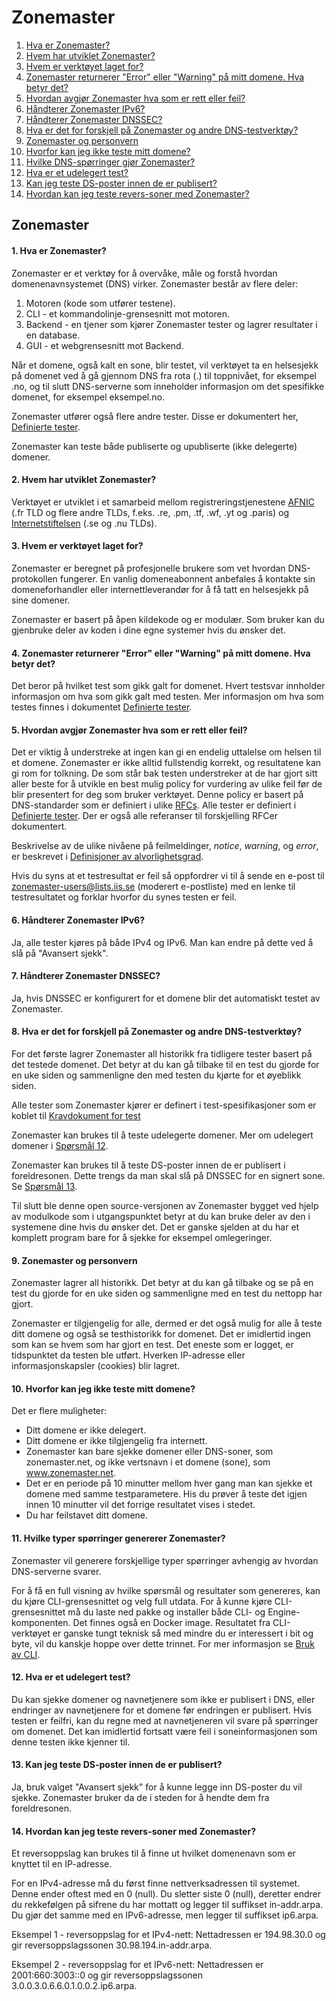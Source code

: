 Zonemaster
==========

1. [Hva er Zonemaster?](#q1)
2. [Hvem har utviklet Zonemaster?](#q2)
3. [Hvem er verktøyet laget for?](#q3)
4. [Zonemaster returnerer "Error" eller "Warning" på mitt domene. Hva betyr det?](#q4)
5. [Hvordan avgjør Zonemaster hva som er rett eller feil?](#q5)
6. [Håndterer Zonemaster IPv6?](#q6)
7. [Håndterer Zonemaster DNSSEC?](#q7)
8. [Hva er det for forskjell på Zonemaster og andre DNS-testverktøy?](#q8)
9. [Zonemaster og personvern](#q9)
10. [Hvorfor kan jeg ikke teste mitt domene?](#q10)
11. [Hvilke DNS-spørringer gjør Zonemaster?](#q11)
12. [Hva er et udelegert test?](#q12)
13. [Kan jeg teste DS-poster innen de er publisert?](#q13)
14. [Hvordan kan jeg teste revers-soner med Zonemaster?](#q14)

Zonemaster
----------

<a name="q1"></a>
#### 1. Hva er Zonemaster?
Zonemaster er et verktøy for å overvåke, måle og forstå hvordan domenenavnsystemet (DNS) virker. Zonemaster består av flere deler:

  1. Motoren (kode som utfører testene).
  2. CLI - et kommandolinje-grensesnitt mot motoren.
  3. Backend - en tjener som kjører Zonemaster tester og lagrer resultater i en database.
  4. GUI - et webgrensesnitt mot Backend.

Når et domene, også kalt en sone, blir testet, vil verktøyet ta en helsesjekk på domenet ved å gå gjennom DNS fra rota (.) til toppnivået, for eksempel .no, og til slutt DNS-serverne som inneholder informasjon om det spesifikke domenet, for eksempel eksempel.no.

Zonemaster utfører også flere andre tester. Disse er dokumentert her, [Definierte tester].

Zonemaster kan teste både publiserte og upubliserte (ikke delegerte) domener.

<a name="q2"></a>
#### 2. Hvem har utviklet Zonemaster?
Verktøyet er utviklet i et samarbeid mellom registreringstjenestene
[AFNIC] (.fr TLD og flere andre TLDs, f.eks. .re, .pm, .tf, .wf, .yt og .paris) og
[Internetstiftelsen] (.se og .nu TLDs).

<a name="q3"></a>
#### 3. Hvem er verktøyet laget for?
Zonemaster er beregnet på profesjonelle brukere som vet hvordan DNS-protokollen fungerer. En vanlig domeneabonnent anbefales å kontakte sin domeneforhandler eller internettleverandør for å få tatt en helsesjekk på sine domener.

Zonemaster er basert på åpen kildekode og er modulær. Som bruker kan du gjenbruke deler av koden i dine egne systemer hvis du ønsker det.

<a name="q4"></a>
#### 4. Zonemaster returnerer "Error" eller "Warning" på mitt domene. Hva betyr det?
Det beror på hvilket test som gikk galt for domenet.
Hvert testsvar innholder informasjon om hva som gikk galt med testen.
Mer informasjon om hva som testes finnes i dokumentet [Definierte tester].

<a name="q5"></a>
#### 5. Hvordan avgjør Zonemaster hva som er rett eller feil?
Det er viktig å understreke at ingen kan gi en endelig uttalelse om helsen til et domene. Zonemaster er ikke alltid fullstendig korrekt, og resultatene kan gi rom for tolkning. De som står bak testen understreker at de har gjort sitt aller beste for å utvikle en best mulig policy for vurdering av ulike feil før de blir presentert for deg som bruker verktøyet. Denne policy er basert på DNS-standarder som er definiert i ulike [RFCs].
Alle tester er definiert i [Definierte tester]. Der er også alle referanser til forskjelling RFCer dokumentert.

Beskrivelse av de ulike nivåene på feilmeldinger, *notice*, *warning*, og *error*, er beskrevet i [Definisjoner av alvorlighetsgrad].

Hvis du syns at et testresultat er feil så oppfordrer vi til å sende en e-post til [zonemaster-users@lists.iis.se] (moderert e-postliste) med en lenke til testresultatet og forklar hvorfor du synes testen er feil.

<a name="q6"></a>
#### 6. Håndterer Zonemaster IPv6?
Ja, alle tester kjøres på både IPv4 og IPv6. Man kan endre på dette ved å slå på "Avansert sjekk".

<a name="q7"></a>
#### 7. Håndterer Zonemaster DNSSEC?
Ja, hvis DNSSEC er konfigurert for et domene blir det automatiskt testet av Zonemaster.

<a name="q8"></a>
#### 8. Hva er det for forskjell på Zonemaster og andre DNS-testverktøy?
For det første lagrer Zonemaster all historikk fra tidligere tester basert på det testede domenet. Det betyr at du kan gå tilbake til en test du gjorde for en uke siden og sammenligne den med testen du kjørte for et øyeblikk siden.

Alle tester som Zonemaster kjører er definert i test-spesifikasjoner som
er koblet til [Kravdokument for test](https://github.com/zonemaster/zonemaster/blob/master/docs/requirements/TestRequirements.md)

Zonemaster kan brukes til å teste udelegerte domener. Mer om udelegert
domener i [Spørsmål 12](#q12).

Zonemaster kan brukes til å teste DS-poster innen de er publisert i foreldresonen. Dette trengs da man skal slå på DNSSEC for en signert sone. Se [Spørsmål 13](#q13).

Til slutt ble denne open source-versjonen av Zonemaster bygget ved hjelp av modulkode som i utgangspunktet betyr at du kan bruke deler av den i systemene dine hvis du ønsker det. Det er ganske sjelden at du har et komplett program bare for å sjekke for eksempel omlegeringer.

<a name="q9"></a>
#### 9. Zonemaster og personvern
Zonemaster lagrer all historikk. Det betyr at du kan gå tilbake og se på en test du gjorde for en uke siden og sammenligne med en test du nettopp har gjort.

Zonemaster er tilgjengelig for alle, dermed er det også mulig for alle å teste ditt domene og også se testhistorikk for domenet. Det er imidlertid ingen som kan se hvem som har gjort en test. Det eneste som er logget, er tidspunktet da testen ble utført. Hverken IP-adresse eller informasjonskapsler (cookies) blir lagret.

<a name="q10"></a>
#### 10. Hvorfor kan jeg ikke teste mitt domene?
Det er flere muligheter:
  - Ditt domene er ikke delegert.
  - Ditt domene er ikke tilgjengelig fra internett.
  - Zonemaster kan bare sjekke domener eller DNS-soner, som zonemaster.net, og
    ikke vertsnavn i et domene (sone), som www.zonemaster.net.
  - Det er en periode på 10 minutter mellom hver gang man kan sjekke et domene med samme testparametere.
    His du prøver å teste det igjen innen 10 minutter vil det forrige resultatet vises i stedet.
  - Du har feilstavet ditt domene.

<a name="q11"></a>
#### 11. Hvilke typer spørringer genererer Zonemaster?
Zonemaster vil generere forskjellige typer spørringer avhengig av hvordan DNS-serverne svarer.

For å få en full visning av hvilke spørsmål og resultater som genereres, kan du kjøre CLI-grensesnittet og velg full utdata. For å kunne kjøre CLI-grensesnittet må du laste ned pakke og installer både CLI- og Engine-komponenten. Det finnes også en Docker image.
Resultatet fra CLI-verktøyet er ganske tungt teknisk så med mindre du er interessert i bit og byte, vil du kanskje hoppe over dette trinnet. For mer informasjon se [Bruk av CLI].

<a name="q12"></a>
#### 12. Hva er et udelegert test?
Du kan sjekke domener og navnetjenere som ikke er publisert i DNS, eller endringer av navnetjenere for et domene før endringen er publisert. Hvis testen er feilfri, kan du regne med at navnetjeneren vil svare på spørringer om domenet. Det kan imidlertid fortsatt være feil i soneinformasjonen som denne testen ikke kjenner til.

<a name="q13"></a>
#### 13. Kan jeg teste DS-poster innen de er publisert?
Ja, bruk valget "Avansert sjekk" for å kunne legge inn DS-poster du vil sjekke. Zonemaster bruker da de i steden for å hendte dem fra foreldresonen.

<a name="q14"></a>
#### 14. Hvordan kan jeg teste revers-soner med Zonemaster?
Et reversoppslag kan brukes til å finne ut hvilket domenenavn som er knyttet til en IP-adresse.

For en IPv4-adresse må du først finne nettverksadressen til systemet. Denne ender oftest med en 0 (null). Du sletter siste 0 (null), deretter endrer du rekkefølgen på sifrene du har mottatt og legger til suffikset in-addr.arpa. Du gjør det samme med en IPv6-adresse, men legger til suffikset ip6.arpa.

Eksempel 1 - reversoppslag for et IPv4-nett: Nettadressen er 194.98.30.0 og gir reversoppslagssonen 30.98.194.in-addr.arpa.

Eksempel 2 - reversoppslag for et IPv6-nett: Nettadressen er 2001:660:3003::0 og gir reversoppslagssonen 3.0.0.3.0.6.6.0.1.0.0.2.ip6.arpa.

[AFNIC]:                                 https://www.afnic.fr/en/
[Definierte tester]:                     https://github.com/zonemaster/zonemaster/tree/master/docs/specifications/tests#list-of-defined-test-cases
[Spørsmål 12]:                           #q12
[Spørsmål 13]:                           #q13
[RFCs]:                                  https://www.ietf.org/standards/rfcs/
[Definisjoner av alvorlighetsgrad]:      https://github.com/zonemaster/zonemaster/blob/master/docs/specifications/tests/SeverityLevelDefinitions.md
[Internetstiftelsen]:                    https://internetstiftelsen.se/en/
[Bruk av CLI]:                           https://github.com/zonemaster/zonemaster-cli/blob/master/USING.md
[Zonemaster.net]:                        https://zonemaster.net/
[zonemaster-users@lists.iis.se]:         mailto:zonemaster-users@lists.iis.se
